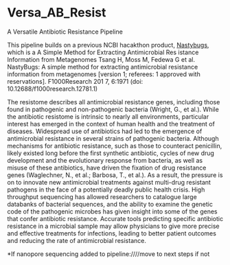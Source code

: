 # Versa_AB_Resist
A Versatile Antibiotic Resistance Pipeline

This pipeline builds on a previous NCBI hacakthon product, [Nastybugs](https://github.com/NCBI-Hackathons/MetagenomicAntibioticResistance), which is a A Simple Method for Extracting Antimicrobial Res
istance Information from Metagenomes
Tsang H, Moss M, Fedewa G et al. NastyBugs: A simple method for extracting antimicrobial resistance information from metagenomes [version 1; referees: 1 approved with reservations]. F1000Research 201
7, 6:1971
(doi: 10.12688/f1000research.12781.1)



The resistome describes all antimicrobial resistance genes, including those found in pathogenic and non-pathogenic bacteria (Wright, G., et al.). While the antibiotic resistome is intrinsic to nearly all environments, particular interest has emerged in the context of human health and the treatment of diseases. Widespread use of antibiotics had led to the emergence of antimicrobial resistance in several strains of pathogenic bacteria. Although mechanisms for antibiotic resistance, such as those to counteract penicillin, likely existed long before the first synthetic antibiotic, cycles of new drug development and the evolutionary response from bacteria, as well as misuse of these antibiotics, have driven the fixation of drug resistance genes (Waglechner, N., et al.; Barbosa, T., et al.). As a result, the pressure is on to innovate new antimicrobial treatments against multi-drug resistant pathogens in the face of a potentially deadly public health crisis.
High throughput sequencing has allowed researchers to catalogue large databanks of bacterial sequences, and the ability to examine the genetic code of the pathogenic microbes has given insight into some of the genes that confer antibiotic resistance. Accurate tools predicting specific antibiotic resistance in a microbial sample may allow physicians to give more precise and effective treatments for infections, leading to better patient outcomes and reducing the rate of antimicrobial resistance.

*If nanopore sequencing added to pipeline:////move to next steps if not


